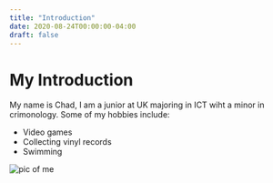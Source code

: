 ```yaml
---
title: "Introduction"
date: 2020-08-24T00:00:00-04:00
draft: false
---
```

<h1>My Introduction</h1>

My name is Chad, I am a junior at UK majoring in ICT wiht a minor in crimonology. Some of my hobbies include:

<ul>
<li>Video games</li>
<li>Collecting vinyl records</li>
<li>Swimming</li>
</ul>

![pic of me](https://dreamy-kirch-e48278.netlify.app/me.jpg "Myself")
